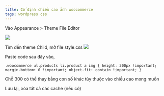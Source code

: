 ```yaml
---
title: Cố định chiều cao ảnh woocommerce
tags: wordpress css
---
```


 Vào Appearance > Theme File Editor


![](https://i.ibb.co/xYZ0W6Q/68f06e8b9c8d.png)


Tìm đến theme Child, mở file style.css
![](https://i.ibb.co/9GNzWb9/a800a81afa06.png)

Paste code sau đây vào, 

```
.woocommerce ul.products li.product a img { height: 300px !important; margin-bottom: 0 !important; object-fit: contain !important; }
```

Chỗ 300  có thể thay bằng con số khác tùy thuộc vào chiều cao mong muốn

Lưu lại, xóa tất cả các cache (nếu có)
